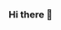 ### Hi there 👋
<!-- replace x.x.x with actual version -->
<script src="https://unpkg.com/@codersrank/summary@x.x.x/codersrank-summary.min.js"></script>
<codersrank-summary username="MrBearing"></codersrank-summary>

<!--
**MrBearing/MrBearing** is a ✨ _special_ ✨ repository because its `README.md` (this file) appears on your GitHub profile.

Here are some ideas to get you started:

- 🔭 I’m currently working on ...
- 🌱 I’m currently learning ...
- 👯 I’m looking to collaborate on ...
- 🤔 I’m looking for help with ...
- 💬 Ask me about ...
- 📫 How to reach me: ...
- 😄 Pronouns: ...
- ⚡ Fun fact: ...
-->

